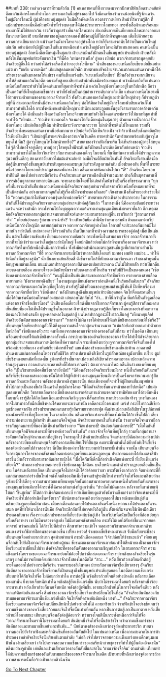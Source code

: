 ##บทที่ 338: เหล่าดวงดาราที่รวมตัวกัน (1)
คนหลายคนที่ทิ้งกายลงมาจากปักษาสีฟ้าเลือดขนาดยักษ์คือแคว้นมังกรโลหะที่ห่างไกล
เพราะแคว้นนี้อยู่ห่างออกไป จึงมีคนเพียงจำนวนน้อยนิดที่รู้จักแคว้นใหญ่มังกรโลหะนี้
ผู้นำคือชายหนุ่มชุดดำ ในมือถือพัดเหล็ก ดวงตาราวเหยี่ยว สีหน้าไร้ความรู้สึก
ที่แปลกประหลาดนั้นคือผิวหนังทั่วทั้งร่างของเขาได้ส่องประกายราวโลหะทอง กระทั่งเสื้อผ้าและเรือนผมของเขาก็ไม่ใช่ข้อยกเว้น ราวกับว่าถูกสร้างขึ้นจากโลหะทอง ส่องกลิ่นอายเย็นเยียบของโลหะทองออกมา
ขั้นนายเหนือแท้!
ยามที่สายตาของผู้คนกวาดมองไปยังคนผู้นี้ก็ไม่กล้าที่จะดูแคลน เต็มไปด้วยความหวาดเกรงเสียมากกว่า
แม้ว่าแคว้นมังกรโลหะจะอยู่ห่างไกล ทว่าก็ยังสามารถนับได้ว่าเป็นแคว้นใหญ่เช่นกัน อย่างน้อยยังมีผู้ฝึกตนในขั้นนายเหนือแท้
แคว้นใหญ่มังกรโลหะมีตัวแทนสองคน
คนหนึ่งเป็นชายหนุ่มชุดดำ อีกหนึ่งคือเด็กหนุ่มในชุดเก่า ฝ่ายแรกมีพลังฝึกตนในขั้นมนุษย์แท้ระดับต่ำ ฝ่ายหลังมีพลังในขั้นมนุษย์แท้ระดับแรกเริ่ม
“ที่นี่คือ ‘แท่นดาวเหนือ’ ลู่หลง เป่ยม่อ พวกเจ้าสามารถพูดคุยกับอัจฉริยะผู้อื่นได้ ทว่าอย่าได้สร้างเรื่องไม่ว่าจะอย่างไรก็ตาม”
น้ำเสียงของนายเหนือเถี่ยเซียวเอ่ยขึ้นอย่างแผ่วเบา
“ขอรับ นายเหนือ”
เป่ยม่อสูดลมหายใจลึก สายตาของอัจฉริยะจำนวนมากบนแท่นดาวเหนือได้สร้างแรงกดดันมหาศาลให้แก่เขา
คนที่แข็งแกร่งเช่น ‘นายเหนือเถี่ยเซียว’ ที่มีพลังอำนาจมากเสียจนทำให้สิบสามแคว้นในอดีต คนระดับสูงของสิบสามสำนักพันธมิตรต้องยอมแพ้ ทว่าเมื่อมาถึงยังแท่นดาวเหนือนี้กลับกระทำตัวไม่โดดเด่นมากที่สุดเท่าที่จะทำได้
แคว้นใหญ่มังกรโลหะอยู่ในทวีปเหนือ ถือว่าเป็นแคว้นที่ยิ่งใหญ่และแข็งแกร่ง ทว่าก็ยังนับเป็นกลุ่มอำนาจระดับกลางถึงเล็ก
แท่นดาวเหนือในยามนี้ได้รวบรวมตัวแทนของสามอาณาจักรเอาไว้ ทั้งตัวแทนของแคว้นใหญ่และสำนักใหญ่ต่างๆ ก็ปรากฏตัวอยู่ที่นี่
สามอาณาจักรนั้นมีอำนาจเหนือแคว้นใหญ่ ต่อให้มีแคว้นใหญ่มังกรโลหะนับสิบแคว้นก็ไม่สามารถทำอันใดได้
กระทั่งพลังของสำนักใหญ่บางสำนักและตระกูลชนชั้นสูงยังสามารถกวาดล้างแคว้นมังกรโลหะได้
ดังนั้นแล้ว
ฝั่งแคว้นมังกรโลหะจึงพยายามทำตัวไม่โดดเด่นระมัดระวังให้มากที่สุดเท่าที่จะทำได้
“เป่ยม่อ...”
จ้าวเฟิงประหลาดใจ จ้องมองไปยังเด็กหนุ่มในชุดเก่าๆ ตัวแทนจากฝั่งอาณาจักรมังกรโลหะ
เป่ยม่อยืนอยู่ที่เดิม ท่าทีระมัดระวังกระวนกระวาย ไม่กล้าที่จะเดินไปไหนมาก
รวมทั้งอัจฉริยะทั้งหมดบนแท่นดาวเหนือยังมากมาย เป่ยม่อจึงยังไม่เห็นจ้าวเฟิง
ทว่าจ้าวเฟิงกลับสังเกตอีกฝ่ายไว้เพียงฝั่งเดียว
“เป่ยม่อผู้นี้ทรยศเจ้าเมืองกว่านจวินในอดีต ทรยศสำนักจันทร์สลายพร้อมกับผู้อาวุโสหยุนไห่ หืม? ผู้อาวุโสหยุนไห่ไม่มาด้วยหรือ?”
สายตาของจ้าวเฟิงสั่นระริก ไม่เห็นร่างของผู้อาวุโสหยุนไห่ รู้สึกไม่พอใจอยู่เล็กๆ
หากผู้อาวุโสหยุนไห่มีระดับพลังฝึกตนในระดับเดียวกับก่อนหน้า จ้าวเฟิงสามารถฆ่าเขาได้ในเสี้ยววินาทีราวกับการละเล่นของเด็กๆ
ในยามนี้
พื้นที่แท่นดาวเหนือได้ปรากฏความวุ่นวายขึ้นเล็กๆ
สองดาราวัยเยาว์ไม่แม้แต่จะเอ่ยคำ ลงมือโจมตีอีกฝ่ายในทันที
อัจฉริยะทั้งสองที่ลงมือต่อสู้นั้นบรรลุถึงขั้นมนุษย์แท้ระดับสุดยอดและมนุษย์แท้ระดับสูงตามลำดับ เมื่อปะลองกัน พื้นที่ในระยะหนึ่งร้อยหลาโดยรอบก็ปรากฏสายลมพัดกระโชก คลื่นอากาศพัดผกผันไปมา
“ดี!”
อัจฉริยะโดยรอบท่าทียินดี มองไปอย่างกระตือรือร้น
อัจฉริยะบนแท่นดาวเหนือนั้นมีจำนวนมาก ต่างก็เป็นบุตรหลานที่สวรรค์เอ็นดูจากหลากหลายดินแดน จะทะเลาะกันโดยที่ไม่เอ่ยคำใดนับว่าเป็นเรื่องที่ธรรมดามาก
“ทุกครั้งที่มารวมตัวกันที่ีแท่นดาวเหนือแห่งนี้อัจฉริยะจากกลุ่มอำนาจที่มาจากทวีปเหนือทั้งหมดยากที่จะเป็นมิตรต่อกัน อย่างมากหากคุยกันไม่รู้เรื่องก็มักจะประลองกันเลย”
เจียงซานเฟิงสั่นศีรษะอย่างช่วยไม่ได้
“พวกคนรุ่นเก่าไม่ขัดขวางคนรุ่นหลังหน่อยหรือ?”
สายตาของจ้าวเฟิงส่องประกายวาบ
ในการรวมตัวกันนี้ได้ปรากฏอัจฉริยะจากหลายกลุ่มอำนาจเข้าต่อสู้กันแล้ว
“ในทางหนึ่ง นี่คือความขัดแย้งระหว่างแคว้น ระหว่างสำนัก กระทั่งรวมไปถึงบุญคุณความแค้นจากงานชุมนุมเซียนมังกรคราที่แล้ว อีกเหตุผลคืออัจฉริยะจากหลายกลุ่มอำนาจพยายามที่จะค้นหาความสามารถของผู้อื่น เขาเรียกว่า ‘รู้สถานการณ์จริง’ ”
เตี๋ยเย่เอ่ยตอบ
รู้สถานการณ์จริง?
จ้าวเฟิงแย้มยิ้ม คำนี้นับว่าเหมาะสมนัก
ดินแดนแห่งทวีปเหนือนั้นกว้างใหญ่นัก หลายกลุ่มอำนาจ หลายอาณาจักรอยู่ห่างไกล โอกาสที่จะประลองกันย่อมมีไม่มากนัก
ทว่าบัดนี้ เหล่าดวงดาวได้รวมตัวกัน มันเป็นเวลาที่จะล้วงความสามารถของคู่ต่อสู้
เมื่อเป็นเช่นนั้น แม้จะไม่มีความขัดแย้ง ก็ย่อมมองหาความขัดแย้ง
กระทั่งหนึ่งในสามอาณาจักร อาณาจักรนภายังยากที่จะไม่เข้าร่วม
แคว้นใหญ่และสำนักใหญ่ โดยปกติแล้วย่อมไม่กล้าที่จะหาเรื่องอาณาจักรนภา
ทว่าอาณาจักรในทวีปเหนือนั้นมีมากกว่าหนึ่ง ทั้งยังมียอดสำนักและตระกูลชนชั้นสูงที่เก่าแก่บางส่วนไม่หวาดกลัวอาณาจักร
“ฮี่ฮี่ อาณาจักรนภายามนี้นับว่าหลากสีสันโดยแท้ ผมทอง ผมฟ้า ผมม่วง... ทำให้ข้านึกถึงที่อยู่ของสุนัข”
น้ำเสียงเยาะเย้ยเสียดสี ดังขึ้นจากใกล้ที่พักของอาณาจักรนภา
เจ้าของคำพูดนั้นคือบุรุษผมล้านเลี่ยน บนแผ่นอกปรากฏลวดลายสีดำแดงแปลกประหลาด มันไม่ใช่รอยสัก ทว่าเป็นกลิ่นอายของสายเลือด ลมหายใจของอีกฝ่ายนั้นราวกับของเหลวที่ไหลริน ราวกับมีชีวิตเป็นของตนเอง
“เซี่ยชิงหลงแห่งอาณาจักรชื่อเซียว”
“คนผู้นี้นับเป็นอันดับสามของอาณาจักรชื่อเซียว ครอบครองสายเลือดหายากแห่ง ‘มังกรลายเพลิงเขียว’ ในงานชุมนุมเซียนมังกรคราก่อนติดหนึ่งในร้อยอันดับแรก”
อัจฉริยะจากอาณาจักรและแคว้นใหญ่ที่อยู่ใกล้ๆ ต่างรับรู้ได้ถึงตัวตนของบุรุษผมล้านผู้นี้ทันที
ฝั่งที่หาเรื่องมาจากอาณาจักรชื่อเซียว ‘เซี่ยชิงหลง’ พลังฝึกตนสูงถึงขั้นมนุษย์แท้ระดับสุดยอด
จินไท่จื่อและคนอื่นๆ เมื่อได้ยินเช่นนั้นย่อมโกรธเคืองสบถด่า เอ่ยตอบโต้กลับไป
“ฮ่า... ข้าก็นึกว่าผู้ใด ที่แท้ก็เป็นตัวดูดเลือดแห่งอาณาจักรชื่อเซียวนี่เอง”
น้ำเสียงเด็ดเดี่ยวยโสดังขึ้นจากฝั่งอาณาจักรนภา
ผู้คนรู้สึกราวกับคมดาบเย็นเยียบที่มองไม่เห็นได้ปรากฏขึ้นในอากาศ ผิวหนังปรากฏความรู้สึกเจ็บราวโดนบางอย่างทิ่มแทงจนต้องมองไปอย่างสงสัย
บุรุษหล่อเหลาในชุดต่อสู้ บนไหล่ปรากฏกระบี่โบราณยืนอยู่
“เทียนหยุนจือ! อัจฉริยะอันดับสามของอาณาจักรนภา”
“หากจำไม่ผิด เขาได้พ่ายแพ้ให้แก่เซี่ยชิงหลงมาก่อนมิใช่หรือ?”
เทียนหยุนจือเพียงปรากฏตัวก็ได้ดึงดูดความสนใจจากผู้คนจำนวนมาก
“แพ้แล้วยังกล้าออกมาทำตัวขายขี้หน้าอีก”
เซี่ยชิงหลงหัวเราะ
คนทั้งสองจากสองอาณาจักรต่างครองอันดับที่สาม
ทว่าในอดีต เทียนหยุนจือเคยพ่ายแพ้ให้แก่เซี่ยชิงหลงครั้งหนึ่ง
การปะทะกันของอัจฉริยะของอาณาจักรได้ทำให้อัจฉริยะจากทุกกลุ่มอำนาจบนแท่นดาวเหนือต้องให้ความสนใจ
รวมทั้งหลิงเยว่กงจูจากอาณาจักรจื่อจินที่มองไปพร้อมกับรอยยิ้มบาง
อาทิตย์เขียวมังกรพิโรธ!
แขนทั้งสองข้างของเซี่ยชิงหลงสั่นสะท้าน ลวดลายสีดำแดงบนแผ่นอกเคลื่อนไหวราวกับมีชีวิต สร้างเปลวเพลิงสีเขียวในรูปลักษณ์ของงูมังกรขึ้น
เปรี้ยง ตูม!
เซี่ยชิงหลงยกหมัดทั้งสองขึ้น งูมังกรที่สร้างขึ้นจากเปลวเพลิงสีเขียวคำรามอาละวาด เปลวเพลิงความร้อนสูงรุนแรง กวาดผ่านระยะหลายสิบลี้ไปอย่างรวดเร็ว ต้องการจะเผาไหม้ กลืนกินร่างของเทียนหยุนจือ
“เป็นวิชาสายเลือดที่แข็งแกร่งยิ่งนัก!”
“นี่คือพลังของอัจฉริยะเซียนมังกร หนึ่งในร้อยอันดับแรก”
พลังที่เซี่ยชิงหลงแสดงออกมานั้นได้ทำให้ผู้ที่เข้าร่วมงานชุมนุมเซียนมังกรเป็นครั้งแรกจำนวนมากรู้สึกหวาดกลัวและหวั่นเกรง
พลังของเปลวเพลิงรุนแรงนั้น ย่อมเพียงพอที่จะทำให้ผู้ฝึกตนขั้นมนุษย์แท้ทั่วไปกลายเป็นกองขี้เถ้า
ฝั่งแคว้นใหญ่มังกรโลหะ
“นี่คืออัจฉริยะชั้นแนวหน้าของทวีปเหนือ”
เป่ยม่อสูดลมหายใจลึก วิชาสายเลือดของเซี่ยชิงหลงสามารถต้านทานด้วยมรดกธาราทมิฬของเขาได้ระดับหนึ่ง
ในยามนี้ เขารู้สึกได้ถึงเลือดเนื้อและปราณจิตวิญญาณที่สั่นสะท้าน หากประลองกันจริงๆ บางทีตนเองอาจไม่สามารถรับมือเซี่ยชิงหลงได้หลายกระบวนท่านัก
เคล็ดกระบี่วาดเมฆา!
เคร้ง!
กระบี่โบราณสีเขียวถูกชักออกจากฝัก สร้างประกายคมดาบสายรุ้งสีครามยาวหลายฟุต ตัดผ่านเปลวเพลิงสีเขียวในรูปลักษณ์ของมังกรพิโรธที่อยู่โดยรอบ
ในเวลาเดียวกัน กลิ่นอายจิตแห่งกระบี่ที่มองไม่เห็นได้ก้าวขึ้นไปอีก เสียงคำรามท่องทะยานสู่ฟากฟ้า สั่นคลอนจิตใจผู้คน
อัจฉริยะหลายคนในที่แห่งนั้น ร่างกายจิตใจหนาวเยือก ราวกับถูกคมกระบี่ที่มองไม่เห็นฟาดฟันร่างกาย
“จิตแห่งกระบี่! ต้นอ่อนจิตแห่งกระบี่!”
“เมื่อใดกันที่เทียนหยุนจือมีจิตแห่งกระบี่ที่ทรงพลังรวดเร็วเช่นนั้น”
อาณาจักรจื่อจินที่อยู่ใกล้ๆ รวมทั้งกลุ่มอำนาจระดับแคว้นใหญ่จำนวนมากที่อยู่ข้างๆ ใจกระตุกไป สีหน้าแปรเปลี่ยน
จิตแห่งกระบี่ตัดผ่าความว่างเปล่า พลังของกระบี่ของเทียนหยุนจือสร้างความเย็นเยียบไร้ที่สิ้นสุด คมกระบี่เหล่านั้นได้บีบบังคับให้เซี่ยชิงหลงต้องล่าถอยไปก้าวสองก้าว
นี่เป็นเพียงแค่การใช้กระบวนท่าวิชากระบี่เท่านั้น
จากนั้น เทียนหยุนจือจึงกระตุ้นการโคจรของพลังสายเลือดแห่งตระกูลเทียนและตระกูลหยุน ประกายคมดาบได้ส่องแสงสีฟ้าขาวขึ้น มีพลังราวกับสามารถตัดผ่าสายน้ำได้
“เมื่อใดกันที่เด็กนี่ก่อกำเนิดจิตแห่งกระบี่ ทั้งยังแข็งแกร่งเพียงนี้?”
ท่ามกลางประกายคมกระบี่ เซี่ยชิงหลงถูกไล่ต้อน บนใบหน้าและลำตัวปรากฏรอยเลือดขึ้นเป็นทาง
ในด้านพลังสายเลือด เทียนหยุนจือไม่อาจนับได้ว่าด้อยกว่าเขา กระทั่งแข็งแกร่งกว่า จิตแห่งกระบี่ที่แตกสลายและก่อร่างขึ้นใหม่ พลังโจมตีของมันเพิ่มขึ้นจนเข้าสู่ระดับใหม่
กระทั่งจินไท่จื่อและหลิงเยว่กงจูยังชะงักไปเล็กๆ
ความสามารถของเทียนหยุนจือนั้นย่อมสามารถครอบครองหนึ่งในร้อยอันดับแรกของงานชุมนุมเซียนมังกรได้กระทั่งได้ครองตำแหน่งที่สูงกว่านั้น
“ข่าวลือไม่ผิดพลาด หลังจากที่เขาพ่ายแพ้ให้แก่ ‘ซินอู๋เหิน’ ก็ได้ก่อกำเนิดจิตแห่งกระบี่ ทว่าเมื่อเทียบดูแล้วยังนับว่าแข็งแกร่งกว่าจิตแห่งกระบี่ที่อัจฉริยะทั่วไปก่อกำเนิดขึ้นครั้งแรก”
นัยน์ตาหงส์ของหลิงเยว่กงจูกลอกไปมา
พลังของซินอู๋เหิน หลิงเยว่กงจูเคยสัมผัสมาก่อน
เมื่อหกเดือนก่อนเคยได้ประลองกันครั้งหนึ่ง พวกนางได้ประลองกันจนเสมอ
แต่ที่ทำให้นางโกรธนั้นคือ อัจฉริยะลึกลับที่ไม่อาจหยั่งถึงผู้นั้น ตั้งแต่เริ่มจนจบใช้เพียงมือเดียวประลองกับนาง
เรื่องราวแปลกประหลาดที่เกี่ยวข้องกับซินอู๋เหิง ในทวีปเหนือนับเป็นเรื่องที่ต้องเอ่ยทุกครั้งหลังอาหาร
เขาไม่มีพรสวรรค์สูงส่ง ไม่มีมรดกพลังสายเลือด กระทั่งไม่เคยได้รับคำชี้แนะจากยอดอาจารย์
ทว่าคนเช่นนี้ ได้ก้าวไปทีล่ะก้าว ศึกษาทำความเข้าใจ หลอมรวมวิชามรดกจำนวนมากด้วยตนเอง สร้างวิธีการฝึกตนของตนเองขึ้น
เปรี้ยง พรวด!
ร่างของเซี่ยชิงหลงซวนเซ รับมือกับกระบี่ของเทียนหยุนจืออย่างยากลำบาก สุดท้ายพ่ายแพ้ กระอักเลือดออกมา
“เจ้าปล่อยให้ข้าชนะแล้ว”
เทียนหยุนจือกลับไปยังฝั่งอาณาจักรนภาอย่างผู้ชนะ
ชัยชนะของอาณาจักรนภาย่อมทำให้สีหน้าของฝั่งอาณาจักรชื่อเซียวแปรเปลี่ยนไปบ้าง ส่งอัจฉริยะที่ครองอันดับสองออกมาเผชิญหน้าอีก
ในสามอาณาจักร ความแข็งแกร่งโดยรวมของอาณาจักรนภาย่อมไม่ด้อยไปกว่าอีกสองอาณาจักร ทว่าพลังของอัจฉริยะในรุ่นแรกๆ ย่อมไม่อาจเทียบเคียงกับอาณาจักรทั้งสองในอดีตได้
“สวะ...”
หวังเสี่ยวก้วยเตรียมตัวต่อสู้ กระโดดออกไปอย่างกระตือรือร้น วาดกระบองสีเงินทอง ปะทะกับอาณาจักรชื่อเซียวตรงๆ
อัจฉริยะอันดับสองของอาณาจักรชื่อเซียวพลังฝึกตนสูงถึงขั้นมนุษย์แท้ระดับสุดยอด ในอดีตความแข็งแกร่งเทียบเท่าได้กับจินไท่จื่อ ไม่ด้อยกว่าเท่าใด
การต่อสู้นี้ หวังเสี่ยวก้วยโจมตีอย่างบ้าคลั่ง
พลังสายเลือดของเขานั้น ยิ่งบาดเจ็บหนักเท่าใด พลังต่อสู้ยิ่งแข็งแกร่งขึ้น นับว่าไม่ธรรมดาโดยแท้
หลังจากหนึ่งร้อยกระบวนท่า หวังเสี่ยวก้วยก็บาดเจ็บหนัก พลังต่อสู้เพิ่มขึ้น เอาชนะอีกฝ่ายได้ในการโจมตีครั้งเดียว
หลังจากแพ้ติดต่อกันสองครั้ง สีหน้าของอาณาจักรชื่อเซียวจึงแปรเปลี่ยนไปในที่สุด
“อัจฉริยะอันดับสองกับสามของอาณาจักรนภานี้แข็งแกร่งยิ่งนัก จินไท่จื่อที่ครองอันดับหนึ่ง บางที...”
อัจฉริยะจากอาณาจักรชื่อเซียวและอาณาจักรจื่อจินเปลี่ยนสีหน้าไปอย่างช่วยไม่ได้
ความจริงแล้ว
จ้าวเฟิงเข้าใจอย่างชัดเจนว่าความแข็งแกร่งของหวังเสี่ยวก้วยและจินไท่จื่อนั้นเท่าเทียมกัน หากเป็นการต่อสู้เอาเป็นเอาตาย หวังเสี่ยวก้วยมีโอกาสชนะ
เทียนหยุนจือพลังต่อสู้ด้อยกว่า ทว่าแรงโจมตีนั้นกระทั่งเหนือกว่าจินไท่จื่อ
“อาณาจักรนภาในครานี้ไม่ธรรมดาโดยแท้ อันดับหนึ่งจินไท่จื่อนั้นข้าเข้าใจ ทว่าความแข็งแกร่งของอันดับสองและสามมากขึ้นอย่างกะทันหัน...”
นัยน์ตาหงส์ของหลิงเยว่กงจูส่องประกายระริก สายตากวาดมองไปยังจ้าวเฟิงและหลิวฉินซินที่ครองอันดับถัดไป
ในแท่นดาวเหนือ
เพื่อความสะดวกในการท้าประลอง เหล่าอัจฉริยะจึงนั่งเรียงกันตามลำดับ
“เค่อลี เจ้าไปตรวจสอบความแข็งแกร่งของเด็กหนุ่มผมฟ้านั่น ฝานเสี่ยวเยว่ เจ้าไปตรวจสอบความแข็งแกร่งของสตรีหน้าสวยชุดขาวที่ทำให้ผู้อื่นต้องอิจฉานั่น”
หลิงเยว่กงจูกำชับ
เค่อลีและฝานเสี่ยวเยว่ครองอับดับสี่และห้าใน ‘อาณาจักรจื่อจิน’ ตามลำดับ เทียบเท่าได้กับความแข็งแกร่งของอันดับสามและสี่ของอาณาจักรนภาในอดีต
เป้าหมายที่หลิงเยว่กงจูต้องการล้วงความสามารถนั้นคือจ้าวเฟิงและหลิวฉินซิน


[Go To Next Chapter]( ./118.md)